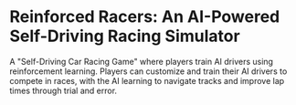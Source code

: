 # Reinforced Racers: An AI-Powered Self-Driving Racing Simulator
A "Self-Driving Car Racing Game" where players train AI drivers using reinforcement learning. Players can customize and train their AI drivers to compete in races, with the AI learning to navigate tracks and improve lap times through trial and error.
